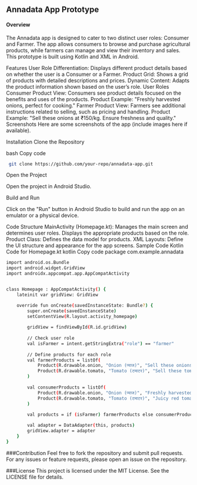 ## Annadata App Prototype
#### Overview
The Annadata app is designed to cater to two distinct user roles: Consumer and Farmer. The app allows consumers to browse and purchase agricultural products, while farmers can manage and view their inventory and sales. This prototype is built using Kotlin and XML in Android.

Features
User Role Differentiation: Displays different product details based on whether the user is a Consumer or a Farmer.
Product Grid: Shows a grid of products with detailed descriptions and prices.
Dynamic Content: Adapts the product information shown based on the user’s role.
User Roles
Consumer
Product View: Consumers see product details focused on the benefits and uses of the products.
Product Example: "Freshly harvested onions, perfect for cooking."
Farmer
Product View: Farmers see additional instructions related to selling, such as pricing and handling.
Product Example: "Sell these onions at ₹150/kg. Ensure freshness and quality."
Screenshots
Here are some screenshots of the app (include images here if available).

Installation
Clone the Repository

bash
Copy code
```bash
 git clone https://github.com/your-repo/annadata-app.git
```

Open the Project

Open the project in Android Studio.

Build and Run

Click on the "Run" button in Android Studio to build and run the app on an emulator or a physical device.

Code Structure
MainActivity (Homepage.kt): Manages the main screen and determines user roles. Displays the appropriate products based on the role.
Product Class: Defines the data model for products.
XML Layouts: Define the UI structure and appearance for the app screens.
Sample Code
Kotlin Code for Homepage.kt
kotlin
Copy code
package com.example.annadata

```bash 
import android.os.Bundle
import android.widget.GridView
import androidx.appcompat.app.AppCompatActivity


class Homepage : AppCompatActivity() {
    lateinit var gridView: GridView

    override fun onCreate(savedInstanceState: Bundle?) {
        super.onCreate(savedInstanceState)
        setContentView(R.layout.activity_homepage)
        
        gridView = findViewById(R.id.gridView)
        
        // Check user role
        val isFarmer = intent.getStringExtra("role") == "farmer"
        
        // Define products for each role
        val farmerProducts = listOf(
            Product(R.drawable.onion, "Onion (प्याज)", "Sell these onions at ₹150/kg. Ensure freshness and quality.", "₹150/kg"),
            Product(R.drawable.tomato, "Tomato (टमाटर)", "Sell these tomatoes at ₹30/kg. Handle carefully to avoid bruising.", "₹30/kg")
        )
        
        val consumerProducts = listOf(
            Product(R.drawable.onion, "Onion (प्याज)", "Freshly harvested onions, perfect for cooking.", "₹150/kg"),
            Product(R.drawable.tomato, "Tomato (टमाटर)", "Juicy red tomatoes, ideal for salads.", "₹30/kg")
        )
        
        val products = if (isFarmer) farmerProducts else consumerProducts

        val adapter = DataAdapter(this, products)
        gridView.adapter = adapter
    }
}
```

###Contribution
Feel free to fork the repository and submit pull requests. For any issues or feature requests, please open an issue on the repository.

###License
This project is licensed under the MIT License. See the LICENSE file for details.
